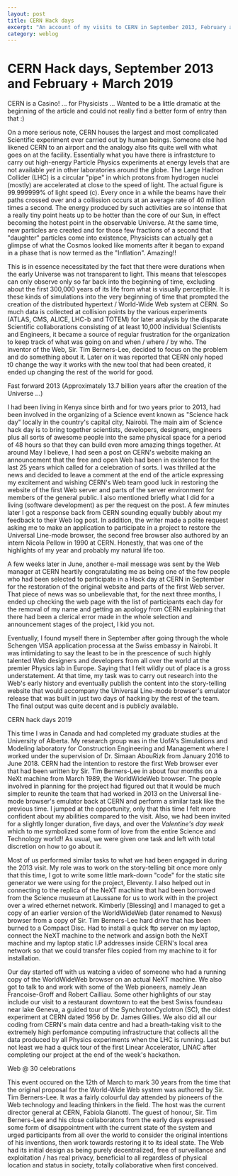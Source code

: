 ```yaml
---
layout: post
title: CERN Hack days
excerpt: "An account of my visits to CERN in September 2013, February and March 2019"
category: weblog
--- 
```


CERN Hack days, September 2013 and February + March 2019
=========================================================

CERN is a Casino! ... for Physicists ... Wanted to be a little dramatic at the beginning of the article and could not really find a better form of entry than that :) 

On a more serious note, CERN houses the largest and most complicated Scientific experiment ever carried out by human beings. Someone else had likened CERN to an airport and the analogy also fits quite well with what goes on at the facility. Essentially what you have there is infrastcture to carry out high-energy Particle Physics experiments at energy levels that are not available *yet* in other laboratories around the globe. The Large Hadron Collider (LHC) is a circular "pipe" in which protons from hydrogen nuclei (mostly) are accelerated at close to the speed of light. The actual figure is 99.999999% of light speed (c). Every once in a while the beams have their paths crossed over and a collission occurs at an average rate of 40 million times a second. The energy produced by such activities are so intense that a really tiny point heats up to be hotter than the core of our Sun, in effect becoming the hotest point in the observable Universe. At the same time, new particles are created and for those few fractions of a second that "daughter" particles come into existence, Physicists can actually get a glimpse of what the Cosmos looked like moments after it began to expand in a phase that is now termed as the "Inflation". Amazing!! 

This is in essence necessitated by the fact that there were durations when the early Universe was not transparent to light. This means that telescopes can only observe only so far back into the beginning of time, excluding about the first 300,000 years of its life from what is visually perceptible. It is these kinds of simulations into the very beginning of time that prompted the creation of the distributed hypertext / World-Wide Web system at CERN. So much data is collected at collision points by the various experiments (ATLAS, CMS, ALICE, LHC-b and TOTEM) for later analysis by the disparate Scientific collaborations consisting of at least 10,000 individual Scientists and Engineers, it became a source of regular frustration for the organization to keep track of what was going on and when / where / by who. The inventor of the Web, Sir. Tim Berners-Lee, decided to focus on the problem and do something about it. Later on it was reported that CERN only hoped t0 change the way it works with the new tool that had been created, it ended up changing the rest of the world for good.

Fast forward 2013 (Approximately 13.7 billion years after the creation of the Universe ...)

I had been living in Kenya since birth and for two years prior to 2013, had been involved in the organizing of a Science event known as "Science hack day" locally in the country's capital city, Nairobi. The main aim of Science hack day is to bring together scientists, developers, designers, engineers plus all sorts of awesome people into the same physical space for a period of 48 hours so that they can build even more amazing things together. At around May I believe, I had seen a post on CERN's website making an announcement that the free and open Web had been in existence for the last 25 years which called for a celebration of sorts. I was thrilled at the news and decided to leave a comment at the end of the article expressing my excitement and wishing CERN's Web team good luck in restoring the website of the first Web server and parts of the server environment for members of the general public. I also mentioned briefly what I did for a living (software development) as per the request on the post. A few minutes later I got a response back from CERN sounding equally bubbly about my feedback to their Web log post. In addition, the writer made a polite request asking me to make an application to participate in a project to restore the Universal Line-mode browser, the second free browser also authored by an intern Nicola Pellow in 1990 at CERN. Honestly, that was one of the highlights of my year and probably my natural life too.

A few weeks later in June, another e-mail message was sent by the Web manager at CERN heartily congratulating me as being one of the few people who had been selected to participate in a Hack day at CERN in September for the restoration of the original website and parts of the first Web server. That piece of news was so unbelievable that, for the next three months, I ended up checking the web page with the list of participants each day for the removal of my name and getting an apology from CERN explaining that there had been a clerical error made in the whole selection and announcement stages of the project, I kid you not.

Eventually, I found myself there in September after going through the whole Schengen VISA application processa at the Swiss embassy in Nairobi. It was intimidating to say the least to be in the prescence of such highly talented Web designers and developers from all over the world at the premier Physics lab in Europe. Saying that I felt wildly out of place is a gross understatement. At that time, my task was to carry out research into the Web's early history and eventually publish the content into the story-telling website that would accompany the Universal Line-mode browser's emulator release that was built in just two days of hacking by the rest of the team. The final output was quite decent and is publicly available. 

CERN hack days 2019 

This time I was in Canada and had completed my graduate studies at the University of Alberta. My research group was in the UofA's Simulations and Modeling laboratory for Construction Engineering and Management where I worked under the supervision of Dr. Simaan AbouRizk from January 2016 to June 2018. CERN had the intention to restore the first Web browser ever that had been written by Sir. Tim Berners-Lee in about four months on a NeXt machine from March 1989, the WorldWideWeb browser. The people involved in planning for the project had figured out that it would be much simpler to reunite the team that had worked in 2013 on the Universal line-mode browser's emulator back at CERN and perform a similar task like the previous time. I jumped at the opportunity, only that this time I felt more confident about my abilities compared to the visit. Also, we had been invited for a slightly longer duration, five days, and over the *Valentine's day week* which to me symbolized some form of love from the entire Science and Technology world!!  As usual, we were given one task and left with total discretion on how to go about it. 

Most of us performed similar tasks to what we had been engaged in during the 2013 visit. My role was to work on the story-telling bit once more only that this time, I got to write some little mark-down "code" for the static site generator we were using for the project, Eleventy. I also helped out in connecting to the replica of the NeXT machine that had been borrowed from the Science museum at Laussane for us to work with in the project over a wired ethernet network. Kimberly [Blessing] and I managed to get a copy of an earlier version of the WorldWideWeb (later renamed to Nexus) browser from a copy of Sir. Tim Berners-Lee hard drive that has been burned to a Compact Disc. Had to install a quick ftp server on my laptop, connect the NeXT machine to the network and assign both the NeXT machine and my laptop static I.P addresses inside CERN's local area network so that we could transfer files copied from my machine to it for installation.

Our day started off with us watcing a video of someone who had a running copy of the WorldWideWeb browser on an actual NeXT machine. We also got to talk to and work with some of the Web pioneers, namely Jean Francoise-Groff and Robert Cailliau. Some other highlights of our stay include our visit to a restaurant downtown to eat the best Swiss foundeau near lake Geneva, a guided tour of the SynchrotonCyclotron (SC), the oldest experiment at CERN dated 1956 by Dr. James Gillies. We also did all our coding from CERN's main data centre and had a breath-taking visit to the extremely high perfomance computing infrastructure that collects all the data produced by all Physics experiments when the LHC is running. Last but not least we had a quick tour of the first Linear Accelerator, LINAC after completing our project at the end of the week's hackathon.

Web @ 30 celebrations 

This event occured on the 12th of March to mark 30 years from the time that the original proposal for the World-Wide Web system was authored by Sir. Tim Berners-Lee. It was a fairly colourful day attended by pioneers of the Web technology and leading thinkers in the field. The host was the current director general at CERN, Fabiola Gianotti. The guest  of honour, Sir. Tim Berners-Lee and his close collaborators from the early days expressed some form of disappointment with the current state of the system and urged participants from all over the world to consider the original intentions of his inventions, then work towards restoring it to its ideal state. The Web had its initial design as being purely decentralized, free of surveillance and exploitation / has real privacy, beneficial to all regardless of physical location and status in society, totally collaborative when first conceived. 
